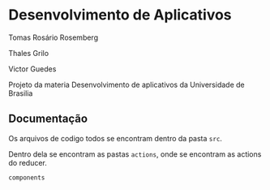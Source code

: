 # Desenvolvimento de Aplicativos

Tomas Rosário Rosemberg

Thales Grilo

Victor Guedes

Projeto da materia Desenvolvimento de aplicativos  da Universidade de Brasilia

## Documentação

Os arquivos de codigo todos se encontram dentro da pasta ```src```.

Dentro dela se encontram as pastas ```actions```, onde se encontram as actions do reducer.

``components``